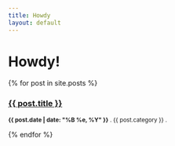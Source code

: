 ```yaml
---
title: Howdy
layout: default
---
```


# Howdy!

{% for post in site.posts %}	
<h3><a href="{{ post.url }}">{{ post.title }}</a></h3>
<p><small><strong>{{ post.date | date: "%B %e, %Y" }}</strong> . {{ post.category }}  . <a href="http://mypage.github.com{{ post.url }}#disqus_thread"></a></small></p>			
{% endfor %}
